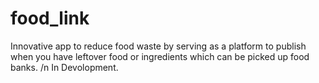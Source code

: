 # food_link
 
Innovative app to reduce food waste by serving as a platform to publish when you have leftover food or ingredients which can be picked up food banks. /n
In Devolopment.

